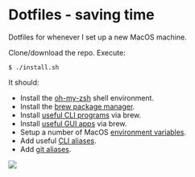# Dotfiles - saving time

Dotfiles for whenever I set up a new MacOS machine. 

Clone/download the repo. Execute:

`$ ./install.sh`

It should:

- Install the [oh-my-zsh](https://github.com/robbyrussell/oh-my-zsh) shell environment.
- Install the [brew package manager](https://brew.sh/).
- Install [useful CLI programs](Brewfile) via brew.
- Install [useful GUI apps](Brewfile) via brew.
- Setup a number of MacOS [environment variables](macos.sh).
- Add useful [CLI aliases](aliases.sh).
- Add [git aliases](git.sh).

![](https://media.giphy.com/media/xT5LMFcb2dlcHqZyaQ/giphy.gif)